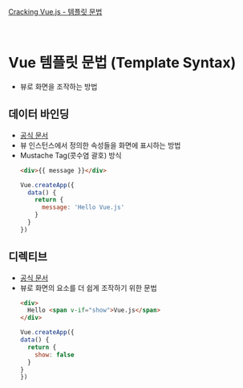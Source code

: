 [Cracking Vue.js - 템플릿 문법](https://joshua1988.github.io/vue-camp/vue/template.html)

<br>

# Vue 템플릿 문법 (Template Syntax)
- 뷰로 화면을 조작하는 방법

## 데이터 바인딩
- [공식 문서](https://vuejs.org/guide/essentials/template-syntax.html#template-syntax)
- 뷰 인스턴스에서 정의한 속성들을 화면에 표시하는 방법
- Mustache Tag(콧수염 괄호) 방식
  ```html
  <div>{{ message }}</div>
  ```
  ```javascript
  Vue.createApp({
    data() {
      return {
        message: 'Hello Vue.js'
      }
    }
  })
  ```

## 디렉티브
- [공식 문서](https://vuejs.org/api/built-in-directives.html#built-in-directives)
- 뷰로 화면의 요소를 더 쉽게 조작하기 위한 문법
  ```html
  <div>
    Hello <span v-if="show">Vue.js</span>
  </div>
   ```
   ```javascript
   Vue.createApp({
   data() {
     return {
       show: false
     }
   }
  })
  ```